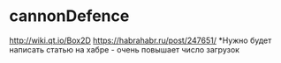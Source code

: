 # cannonDefence
http://wiki.qt.io/Box2D
https://habrahabr.ru/post/247651/
*Нужно будет написать статью на хабре - очень повышает число загрузок
